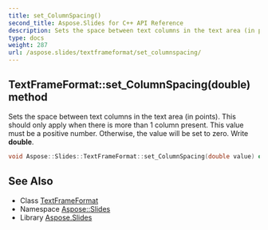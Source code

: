 ```yaml
---
title: set_ColumnSpacing()
second_title: Aspose.Slides for C++ API Reference
description: Sets the space between text columns in the text area (in points). This should only apply when there is more than 1 column present. This value must be a positive number. Otherwise, the value will be set to zero. Write double.
type: docs
weight: 287
url: /aspose.slides/textframeformat/set_columnspacing/
---
```

## TextFrameFormat::set_ColumnSpacing(double) method


Sets the space between text columns in the text area (in points). This should only apply when there is more than 1 column present. This value must be a positive number. Otherwise, the value will be set to zero. Write **double**.

```cpp
void Aspose::Slides::TextFrameFormat::set_ColumnSpacing(double value) override
```

## See Also

* Class [TextFrameFormat](../)
* Namespace [Aspose::Slides](../../)
* Library [Aspose.Slides](../../../)
